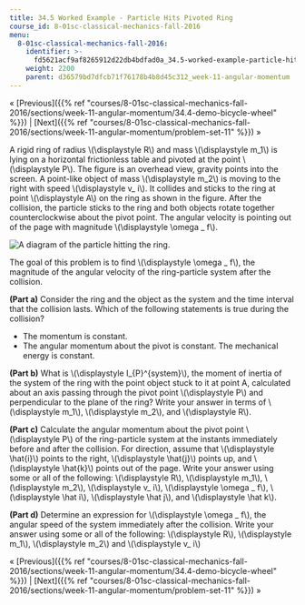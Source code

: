 ```yaml
---
title: 34.5 Worked Example - Particle Hits Pivoted Ring
course_id: 8-01sc-classical-mechanics-fall-2016
menu:
  8-01sc-classical-mechanics-fall-2016:
    identifier: >-
      fd5621acf9af8265912d22db4bdfad0a_34.5-worked-example-particle-hits-pivoted-ring
    weight: 2200
    parent: d36579bd7dfcb71f76178b4b8d45c312_week-11-angular-momentum
---
```

« [Previous]({{% ref "courses/8-01sc-classical-mechanics-fall-2016/sections/week-11-angular-momentum/34.4-demo-bicycle-wheel" %}}) | [Next]({{% ref "courses/8-01sc-classical-mechanics-fall-2016/sections/week-11-angular-momentum/problem-set-11" %}}) »

A rigid ring of radius \\(\\displaystyle R\\) and mass \\(\\displaystyle m\_1\\) is lying on a horizontal frictionless table and pivoted at the point \\(\\displaystyle P\\). The figure is an overhead view, gravity points into the screen. A point-like object of mass \\(\\displaystyle m\_2\\) is moving to the right with speed \\(\\displaystyle v\_ i\\). It collides and sticks to the ring at point \\(\\displaystyle A\\) on the ring as shown in the figure. After the collision, the particle sticks to the ring and both objects rotate together counterclockwise about the pivot point. The angular velocity is pointing out of the page with magnitude \\(\\displaystyle \\omega \_ f\\).

![A diagram of the particle hitting the ring.](https://open-learning-course-data.s3.amazonaws.com/8-01sc-classical-mechanics-fall-2016/7cfb0bafc95938fba21abbb511baee49_fw9_2.svg)

The goal of this problem is to find \\(\\displaystyle \\omega \_ f\\), the magnitude of the angular velocity of the ring-particle system after the collision.

**(Part a)** Consider the ring and the object as the system and the time interval that the collision lasts. Which of the following statements is true during the collision?

*   The momentum is constant.
*   The angular momentum about the pivot is constant.
The mechanical energy is constant.

**(Part b)** What is \\(\\displaystyle I\_{P}^{system}\\), the moment of inertia of the system of the ring with the point object stuck to it at point A, calculated about an axis passing through the pivot point \\(\\displaystyle P\\) and perpendicular to the plane of the ring? Write your answer in terms of \\(\\displaystyle m\_1\\), \\(\\displaystyle m\_2\\), and \\(\\displaystyle R\\).

**(Part c)** Calculate the angular momentum about the pivot point \\(\\displaystyle P\\) of the ring-particle system at the instants immediately before and after the collision. For direction, assume that \\(\\displaystyle \\hat{i}\\) points to the right, \\(\\displaystyle \\hat{j}\\) points up, and \\(\\displaystyle \\hat{k}\\) points out of the page. Write your answer using some or all of the following: \\(\\displaystyle R\\), \\(\\displaystyle m\_1\\), \\(\\displaystyle m\_2\\), \\(\\displaystyle v\_ i\\), \\(\\displaystyle \\omega \_ f\\), \\(\\displaystyle \\hat i\\), \\(\\displaystyle \\hat j\\), and \\(\\displaystyle \\hat k\\).

**(Part d)** Determine an expression for \\(\\displaystyle \\omega \_ f\\), the angular speed of the system immediately after the collision. Write your answer using some or all of the following: \\(\\displaystyle R\\), \\(\\displaystyle m\_1\\), \\(\\displaystyle m\_2\\) and \\(\\displaystyle v\_ i\\)

« [Previous]({{% ref "courses/8-01sc-classical-mechanics-fall-2016/sections/week-11-angular-momentum/34.4-demo-bicycle-wheel" %}}) | [Next]({{% ref "courses/8-01sc-classical-mechanics-fall-2016/sections/week-11-angular-momentum/problem-set-11" %}}) »